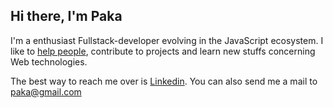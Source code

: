 ## Hi there, I'm Paka

I'm a enthusiast Fullstack-developer evolving in the JavaScript ecosystem. I like to [help people](https://stackoverflow.com/users/8946012/paka?tab=profile), contribute to projects and learn new stuffs concerning Web technologies.

The best way to reach me over is [Linkedin](https://www.linkedin.com). You can also send me a mail to paka@gmail.com
